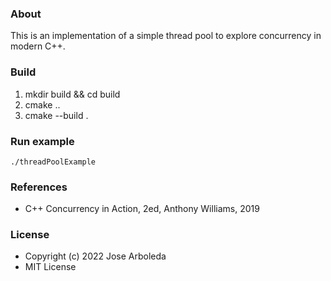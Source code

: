 ### About

This is an implementation of a simple thread pool to explore concurrency in
modern C++.

### Build

1. mkdir build && cd build
2. cmake ..
3. cmake --build .


### Run example

    ./threadPoolExample


### References

* C++ Concurrency in Action, 2ed, Anthony Williams, 2019


### License

* Copyright (c) 2022 Jose Arboleda
* MIT License
